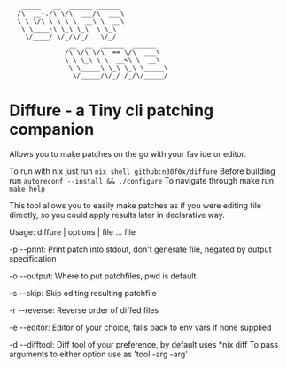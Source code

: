        _____   __  ______ ______              
      /\  __-./\ \/\  ___/\  ___\             
      \ \ \/\ \ \ \ \  __\ \  __\             
       \ \____-\ \_\ \_\  \ \_\               
        \/____/ \/_/\/_/   \/_/               
                   __  __  ______  ______     
                  /\ \/\ \/\  == \/\  ___\    
                  \ \ \_\ \ \  __<\ \  __\     
                   \ \_____\ \_\ \_\ \_____\  
                    \/_____/\/_/ /_/\/_____/  

# Diffure - a Tiny cli patching companion

Allows you to make patches on the go with your fav ide or editor.

To run with nix just run `nix shell github:n30f0x/diffure`
Before building run `autoreconf --install && ./configure`
To navigate through make run `make help`


This tool allows you to easily make patches as if you were editing file directly, so you could apply results later in declarative way.

Usage: diffure | options | file ... file

-p  --print:      Print patch into stdout, don't generate file,
                  negated by output specification

-o  --output:     Where to put patchfiles, pwd is default

-s  --skip:       Skip editing resulting patchfile

-r  --reverse:    Reverse order of diffed files

-e  --editor:     Editor of your choice, falls back to env vars if
                  none supplied

-d  --difftool:   Diff tool of your preference, by default uses
                  *nix diff
                  To pass arguments to either option use as 'tool -arg -arg'
